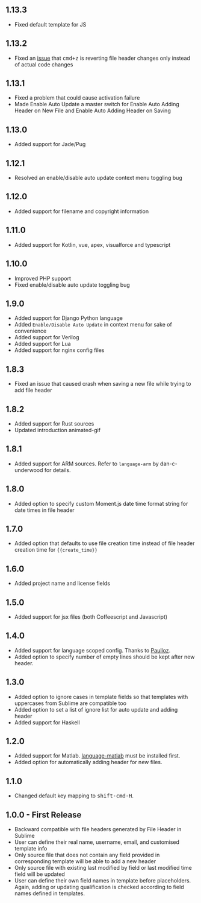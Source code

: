 <!--
@Author: Guan Gui <guiguan>
@Date:   2016-01-20T08:29:50+08:00
@Email:  root@guiguan.net
@Last modified by:   guiguan
@Last modified time: 2017-01-22T17:55:33+11:00
-->

## 1.13.3
* Fixed default template for JS

## 1.13.2
* Fixed an [issue](https://github.com/guiguan/file-header/issues/33) that <kbd>cmd+z</kbd> is reverting file header changes only instead of actual code changes

## 1.13.1
* Fixed a problem that could cause activation failure
* Made Enable Auto Update a master switch for Enable Auto Adding Header on New File and Enable Auto Adding Header on Saving

## 1.13.0
* Added support for Jade/Pug

## 1.12.1
* Resolved an enable/disable auto update context menu toggling bug

## 1.12.0
* Added support for filename and copyright information

## 1.11.0
* Added support for Kotlin, vue, apex, visualforce and typescript

## 1.10.0
* Improved PHP support
* Fixed enable/disable auto update toggling bug

## 1.9.0
* Added support for Django Python language
* Added `Enable/Disable Auto Update` in context menu for sake of convenience
* Added support for Verilog
* Added support for Lua
* Added support for nginx config files

## 1.8.3
* Fixed an issue that caused crash when saving a new file while trying to add file header

## 1.8.2
* Added support for Rust sources
* Updated introduction animated-gif

## 1.8.1
* Added support for ARM sources. Refer to `language-arm` by dan-c-underwood for details.

## 1.8.0
* Added option to specify custom Moment.js date time format string for date times in file header

## 1.7.0
* Added option that defaults to use file creation time instead of file header creation time for `{{create_time}}`

## 1.6.0
* Added project name and license fields

## 1.5.0
* Added support for jsx files (both Coffeescript and Javascript)

## 1.4.0
* Added support for language scoped config. Thanks to [Paulloz](https://github.com/guiguan/file-header/pull/6).
* Added option to specify number of empty lines should be kept after new header.

## 1.3.0
* Added option to ignore cases in template fields so that templates with uppercases from Sublime are  compatible too
* Added option to set a list of ignore list for auto update and adding header
* Added support for Haskell

## 1.2.0
* Added support for Matlab. [language-matlab](https://atom.io/packages/language-matlab) must be installed first.
* Added option for automatically adding header for new files.

## 1.1.0
* Changed default key mapping to <kbd>shift-cmd-H</kbd>.

## 1.0.0 - First Release
* Backward compatible with file headers generated by File Header in Sublime
* User can define their real name, username, email, and customised template info
* Only source file that does not contain any field provided in corresponding template will be able to add a new header
* Only source file with existing last modified by field or last modified time field will be updated
* User can define their own field names in template before placeholders. Again, adding or updating qualification is checked according to field names defined in templates.
